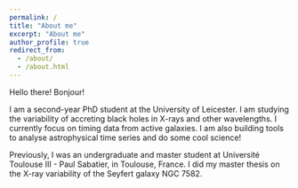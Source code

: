 ```yaml
---
permalink: /
title: "About me"
excerpt: "About me"
author_profile: true
redirect_from: 
  - /about/
  - /about.html
---
```


Hello there! Bonjour!

I am a second-year PhD student at the University of Leicester. I am studying the variability of accreting black holes in X-rays and other wavelengths. I currently focus on timing data from active galaxies. I am also building tools to analyse astrophysical time series and do some cool science!

Previously, I was an undergraduate and master student at Université Toulouse III - Paul Sabatier, in Toulouse, France. I did my master thesis on the X-ray variability of the Seyfert galaxy NGC 7582. 